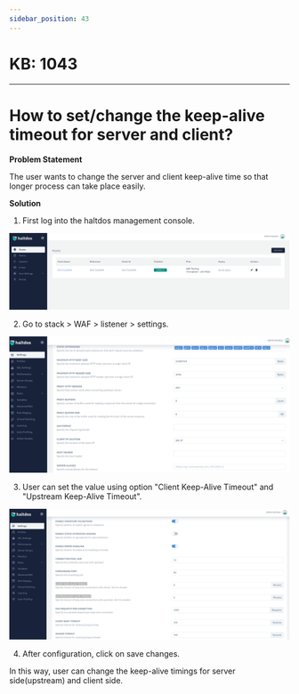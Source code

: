 ```yaml
---
sidebar_position: 43
---
```


# KB: 1043
-----------

# How to set/change the keep-alive timeout for server and client?

**Problem Statement**

The user wants to change the server and client keep-alive time so that longer process can take place easily.

**Solution**

1. First log into the haltdos management console.

![kb-1043](/img/waf/v6/kb/d1.png)

2. Go to stack > WAF > listener > settings.

![kb-1042](/img/waf/v6/kb/k1.png)

3. User can set the value using option "Client Keep-Alive Timeout" and "Upstream Keep-Alive Timeout".

![kb-1042](/img/waf/v6/kb/m1.png)

4. After configuration, click on save changes.

In this way, user can change the keep-alive timings for server side(upstream) and client side.

